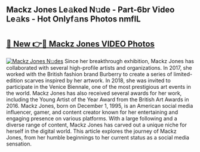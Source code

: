 ## Mackz Jones Le𝚊ked N𝚞de - Part-6br Video Le𝚊ks - Hot Onlyf𝚊ns Photos nmfIL

# <h2><a href="http://ab92463.deff.icu/?id=Mackz+Jones">🔗 New 👉🔴 Mackz Jones VIDEO Photos</a></h2>

[![Mackz Jones N𝚞des](https://i.imgur.com/rIISA9y.gif)](http://ab92463.deff.icu/?id=Mackz+Jones)
Since her breakthrough exhibition, Mackz Jones has collaborated with several high-profile artists and organizations. In 2017, she worked with the British fashion brand Burberry to create a series of limited-edition scarves inspired by her artwork. In 2018, she was invited to participate in the Venice Biennale, one of the most prestigious art events in the world. Mackz Jones has also received several awards for her work, including the Young Artist of the Year Award from the British Art Awards in 2016. Mackz Jones, born on December 1, 1995, is an American social media influencer, gamer, and content creator known for her entertaining and engaging presence on various platforms. With a large following and a diverse range of content, Mackz Jones has carved out a unique niche for herself in the digital world. This article explores the journey of Mackz Jones, from her humble beginnings to her current status as a social media sensation.

